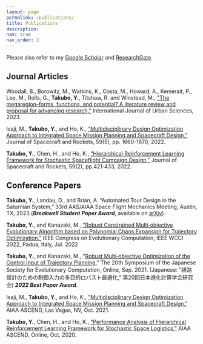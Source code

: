 ```yaml
---
layout: page
permalink: /publications/
title: Publications
description: 
nav: true
nav_order: 3
---
```


Please also refer to my [Google Scholar](https://scholar.google.com/citations?user=OyJJXpsAAAAJ&hl=en) and [ResearchGate](https://www.researchgate.net/profile/Yuji-Takubo).

<h2>Journal Articles</h2>


Woodall, B., Borowitz, M., Watkins, K., Costa, M., Howard, A., Kemerait, P., Lee, M., Rolls, G., <b>Takubo, Y.</b>, Titshaw, R. and Winstead, M., <a href="https://arc.aiaa.org/doi/abs/10.2514/1.A35284?journalCode=jsr">"The megaregion–forms, functions, and potential? A literature review and proposal for advancing research,"<a/> International Journal of Urban Sciences, 2023.

Isaji, M., <b>Takubo, Y.</b>, and Ho, K., <a href="https://arc.aiaa.org/doi/abs/10.2514/1.A35284?journalCode=jsr">“Multidisciplinary Design Optimization Approach to Integrated Space Mission Planning and Spacecraft Design,”<a/> Journal of Spacecraft and Rockets, 59(5), pp. 1660-1670, 2022. 

<b>Takubo, Y.</b>, Chen, H., and Ho, K., <a href="https://arc.aiaa.org/doi/10.2514/1.A35122">“Hierarchical Reinforcement Learning Framework for Stochastic Spaceflight Campaign Design,”<a> Journal of Spacecraft and Rockets, 59(2), pp.421‑433, 2022.


<h2>Conference Papers</h2>

<b>Takubo, Y.</b>, Landau, D., and Brian, A. “Automated Tour Design in the Saturnian System,” 33rd AAS/AIAA Space Flight Mechanics Meeting, Austin, TX, 2023 (***Breakwell Student Paper Award***, available on <a href="https://arxiv.org/abs/2210.14996">arXiv<a/>).

<b>Takubo, Y.</b>, and Kanazaki, M., <a href="https://ieeexplore.ieee.org/document/9870365">“Robust Constrained Multi‑objective Evolutionary Algorithm based on Polynomial Chaos Expansion for Trajectory Optimization,”</a> IEEE Congress on Evolutionary Computation, IEEE WCCI 2022, Padua, Italy, Jul. 2022

<b>Takubo, Y.</b>, and Kanazaki, M., "[Robust Multi‑objective Optimization of the Control Input of Trajectory Planning](../assets/pdf/Takubo2021PCE_EA.pdf),” The 20th Symposium of the Japanese Society for Evolutionary Computation, Online, Sep. 2021. (Japanese: "経路設計のための制御入力の多目的ロバスト最適化," 第20回日本進化計算学会研究会) ***2022 Best Paper Award***.

Isaji, M., <b>Takubo, Y.</b>, and Ho, K., <a href="https://arc.aiaa.org/doi/10.2514/6.2021-4069">"Multidisciplinary Design Optimization Approach to Integrated Space Mission Planning and Spacecraft Design,”<a/> AIAA ASCEND, Las Vegas, NV, Oct. 2021.

<b>Takubo, Y.</b>, Chen, H., and Ho, K., <a href="https://arc.aiaa.org/doi/abs/10.2514/6.2020-4230">“Performance Analysis of Hierarchical Reinforcement Learning Framework for Stochastic Space Logistics,”<a/> AIAA ASCEND, Online, Oct. 2020.
